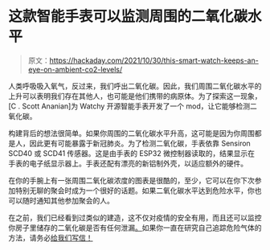 # 这款智能手表可以监测周围的二氧化碳水平

> 原文：<https://hackaday.com/2021/10/30/this-smart-watch-keeps-an-eye-on-ambient-co2-levels/>

人类呼吸吸入氧气，反过来，我们呼出二氧化碳。因此，我们周围二氧化碳水平的上升可以表明我们存在其他人，也可能是他们携带的病原体。为了探索这一现象，[C . Scott Ananian]为 Watchy 开源智能手表开发了一个 mod，让它能够检测二氧化碳。

构建背后的想法很简单。如果你周围的二氧化碳水平升高，这可能是因为你周围都是人，因此更有可能暴露于新冠肺炎。为了检测二氧化碳，手表依靠 Sensiron SCD40 或 SCD41 传感器。这是由手表的 ESP32 微控制器读取的，结果显示在手表的电子纸显示器上。手表还配有漂亮的新铝制外壳，以适应额外的硬件。

在你的手腕上有一张周围二氧化碳浓度的图表是很酷的，至少，它可以在你下次参加特别无聊的聚会时成为一个很好的话题。如果二氧化碳水平达到危险水平，你也可以随时通知其他参加聚会的人。

在之前，我们已经看到过类似的建造，这不仅对疫情的安全有用，而且还可以监控你房子里储存的二氧化碳是否有任何泄漏[。](https://hackaday.com/2021/10/14/hack-your-sodastream-with-a-giant-co2-canister/)如果你一直在研究自己追踪危险气体的方法，请务必[给我们写信！](http://hackaday.com/submit-a-tip)